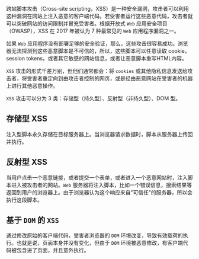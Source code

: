 跨站脚本攻击（Cross-site scripting，XSS）是一种安全漏洞，攻击者可以利用这种漏洞在网站上注入恶意的客户端代码。若受害者运行这些恶意代码，攻击者就可以突破网站的访问限制并冒充受害者。根据开放式 `Web` 应用安全项目（OWASP），XSS 在 2017 年被认为 7 种最常见的 `Web` 应用程序漏洞之一。

如果 `Web` 应用程序没有部署足够的安全验证，那么，这些攻击很容易成功。浏览器无法探测到这些恶意脚本是不可信的，所以，这些脚本可以任意读取 cookie，session tokens，或者其它敏感的网站信息，或者让恶意脚本重写HTML内容。

`XSS` 攻击的形式千差万别，但他们通常都会：将 `cookies` 或其他隐私信息发送给攻击者，将受害者重定向到由攻击者控制的网页，或是经由恶意网站在受害者的机器上进行其他恶意操作。

`XSS` 攻击可以分为 3 类：存储型（持久型）、反射型（非持久型）、DOM 型。

## 存储型 XSS

注入型脚本永久存储在目标服务器上。当浏览器请求数据时，脚本从服务器上传回并执行。

## 反射型 XSS

当用户点击一个恶意链接，或者提交一个表单，或者进入一个恶意网站时，注入脚本进入被攻击者的网站。`Web` 服务器将注入脚本，比如一个错误信息，搜索结果等 返回到用户的浏览器上。由于浏览器认为这个响应来自"可信任"的服务器，所以会执行这段脚本。

## 基于 `DOM` 的 `XSS`

通过修改原始的客户端代码，受害者浏览器的 `DOM` 环境改变，导致有效载荷的执行。也就是说，页面本身并没有变化，但由于 `DOM` 环境被恶意修改，有客户端代码被包含进了页面，并且意外执行。